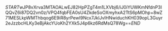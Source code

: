 $START$wJP8vXrva3MTAOALwEJ82HpPZgT4m1LXVbj6/iJ0iYUWKmNfdnP3IQQvZ6i87DQ2vn0z/VPQ4fqbFEA0sU4ZkdeSoOXmyhxA2TtS6pMOhp+8wZ71MESLkpWMThbqog6E9iR8yrPewI9Ncx7JklJvIHNwiduchKH039opL3Guyr2eJzzbcHLKy3eBjAkcYUoKh2YXk5J4p6kz6RdMsQ78Wg==$END$